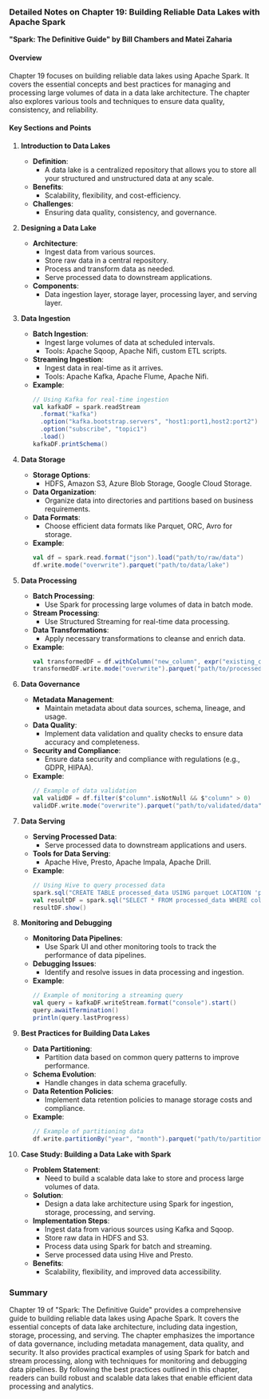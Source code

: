 ### Detailed Notes on Chapter 19: Building Reliable Data Lakes with Apache Spark
**"Spark: The Definitive Guide" by Bill Chambers and Matei Zaharia**

#### **Overview**
Chapter 19 focuses on building reliable data lakes using Apache Spark. It covers the essential concepts and best practices for managing and processing large volumes of data in a data lake architecture. The chapter also explores various tools and techniques to ensure data quality, consistency, and reliability.

#### **Key Sections and Points**

1. **Introduction to Data Lakes**
   - **Definition**:
     - A data lake is a centralized repository that allows you to store all your structured and unstructured data at any scale.
   - **Benefits**:
     - Scalability, flexibility, and cost-efficiency.
   - **Challenges**:
     - Ensuring data quality, consistency, and governance.

2. **Designing a Data Lake**
   - **Architecture**:
     - Ingest data from various sources.
     - Store raw data in a central repository.
     - Process and transform data as needed.
     - Serve processed data to downstream applications.
   - **Components**:
     - Data ingestion layer, storage layer, processing layer, and serving layer.

3. **Data Ingestion**
   - **Batch Ingestion**:
     - Ingest large volumes of data at scheduled intervals.
     - Tools: Apache Sqoop, Apache Nifi, custom ETL scripts.
   - **Streaming Ingestion**:
     - Ingest data in real-time as it arrives.
     - Tools: Apache Kafka, Apache Flume, Apache Nifi.
   - **Example**:
     ```scala
     // Using Kafka for real-time ingestion
     val kafkaDF = spark.readStream
       .format("kafka")
       .option("kafka.bootstrap.servers", "host1:port1,host2:port2")
       .option("subscribe", "topic1")
       .load()
     kafkaDF.printSchema()
     ```

4. **Data Storage**
   - **Storage Options**:
     - HDFS, Amazon S3, Azure Blob Storage, Google Cloud Storage.
   - **Data Organization**:
     - Organize data into directories and partitions based on business requirements.
   - **Data Formats**:
     - Choose efficient data formats like Parquet, ORC, Avro for storage.
   - **Example**:
     ```scala
     val df = spark.read.format("json").load("path/to/raw/data")
     df.write.mode("overwrite").parquet("path/to/data/lake")
     ```

5. **Data Processing**
   - **Batch Processing**:
     - Use Spark for processing large volumes of data in batch mode.
   - **Stream Processing**:
     - Use Structured Streaming for real-time data processing.
   - **Data Transformations**:
     - Apply necessary transformations to cleanse and enrich data.
   - **Example**:
     ```scala
     val transformedDF = df.withColumn("new_column", expr("existing_column * 2"))
     transformedDF.write.mode("overwrite").parquet("path/to/processed/data")
     ```

6. **Data Governance**
   - **Metadata Management**:
     - Maintain metadata about data sources, schema, lineage, and usage.
   - **Data Quality**:
     - Implement data validation and quality checks to ensure data accuracy and completeness.
   - **Security and Compliance**:
     - Ensure data security and compliance with regulations (e.g., GDPR, HIPAA).
   - **Example**:
     ```scala
     // Example of data validation
     val validDF = df.filter($"column".isNotNull && $"column" > 0)
     validDF.write.mode("overwrite").parquet("path/to/validated/data")
     ```

7. **Data Serving**
   - **Serving Processed Data**:
     - Serve processed data to downstream applications and users.
   - **Tools for Data Serving**:
     - Apache Hive, Presto, Apache Impala, Apache Drill.
   - **Example**:
     ```scala
     // Using Hive to query processed data
     spark.sql("CREATE TABLE processed_data USING parquet LOCATION 'path/to/processed/data'")
     val resultDF = spark.sql("SELECT * FROM processed_data WHERE column > 10")
     resultDF.show()
     ```

8. **Monitoring and Debugging**
   - **Monitoring Data Pipelines**:
     - Use Spark UI and other monitoring tools to track the performance of data pipelines.
   - **Debugging Issues**:
     - Identify and resolve issues in data processing and ingestion.
   - **Example**:
     ```scala
     // Example of monitoring a streaming query
     val query = kafkaDF.writeStream.format("console").start()
     query.awaitTermination()
     println(query.lastProgress)
     ```

9. **Best Practices for Building Data Lakes**
   - **Data Partitioning**:
     - Partition data based on common query patterns to improve performance.
   - **Schema Evolution**:
     - Handle changes in data schema gracefully.
   - **Data Retention Policies**:
     - Implement data retention policies to manage storage costs and compliance.
   - **Example**:
     ```scala
     // Example of partitioning data
     df.write.partitionBy("year", "month").parquet("path/to/partitioned/data")
     ```

10. **Case Study: Building a Data Lake with Spark**
    - **Problem Statement**:
      - Need to build a scalable data lake to store and process large volumes of data.
    - **Solution**:
      - Design a data lake architecture using Spark for ingestion, storage, processing, and serving.
    - **Implementation Steps**:
      - Ingest data from various sources using Kafka and Sqoop.
      - Store raw data in HDFS and S3.
      - Process data using Spark for batch and streaming.
      - Serve processed data using Hive and Presto.
    - **Benefits**:
      - Scalability, flexibility, and improved data accessibility.

### **Summary**
Chapter 19 of "Spark: The Definitive Guide" provides a comprehensive guide to building reliable data lakes using Apache Spark. It covers the essential concepts of data lake architecture, including data ingestion, storage, processing, and serving. The chapter emphasizes the importance of data governance, including metadata management, data quality, and security. It also provides practical examples of using Spark for batch and stream processing, along with techniques for monitoring and debugging data pipelines. By following the best practices outlined in this chapter, readers can build robust and scalable data lakes that enable efficient data processing and analytics.